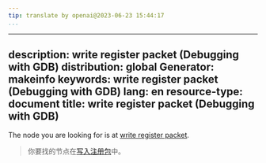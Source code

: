 ```yaml
---
tip: translate by openai@2023-06-23 15:44:17
...
```

---
description: write register packet (Debugging with GDB)
distribution: global
Generator: makeinfo
keywords: write register packet (Debugging with GDB)
lang: en
resource-type: document
title: write register packet (Debugging with GDB)
---

The node you are looking for is at [write register packet](Packets.html#write-register-packet).

> 你要找的节点在[写入注册包](Packets.html#write-register-packet)中。
